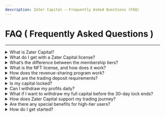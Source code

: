 ```yaml
---
description: Zater Capital — Frequently Asked Questions (FAQ)
---
```


# FAQ ( Frequently Asked Questions )

***

<details>

<summary>What is Zater Capital?</summary>

Zater Capital is a next-generation decentralized trading ecosystem that empowers users with AI-driven trading bots, premium trading education, NFT-based asset licenses, and real-time revenue sharing. Our platform blends automation with knowledge to create smart, independent investors.

</details>

<details>

<summary>What do I get with a Zater Capital license?</summary>

Every license tier includes:\
• Full-year access to AI trading bots\
• Premium trading education & training\
• Daily/weekly crypto trading signals\
• Revenue-sharing on bot profits\
• NFT bot license with future marketplace access\
• 24/7 customer support and private community access

</details>

<details>

<summary>What’s the difference between the membership tiers?</summary>

Each tier—Starter, Standard, Advanced, Elite, and VIP—offers progressively more advanced features:\
• Higher trading signal frequency\
• Enhanced education access (from basic to executive-level)\
• Increased daily revenue share percentages (up to 1.5%)\
• Advanced bots, coaching calls, custom optimization, and exclusive perks

See the full comparison in the Membership Packages section.

</details>

<details>

<summary>What is the NFT license, and how does it work?</summary>

Each bot license is issued as a unique NFT, granting verifiable digital ownership. In future updates, users will be able to:\
• Resell or trade licenses on the Zater Capital Marketplace\
• Access limited edition bots with long-term asset value

</details>

<details>

<summary>How does the revenue-sharing program work?</summary>

All profits generated by your assigned bot are shared daily based on your membership tier. Users can withdraw profits 24/7 directly to their crypto wallets. Your capital remains under your control, and Zater Capital charges no custody fees.

</details>

<details>

<summary>What are the trading deposit requirements?</summary>

Minimum deposits (excluding license fees) vary by tier:\
• Starter/Standard: $99\
• Advanced: $2,499\
• Elite: $10,499\
• VIP: $21,499\
There is no upper limit to how much you can deposit.

</details>

<details>

<summary>Is my capital locked?</summary>

Yes, all trading deposits are locked for 30 days. During this period, you can only withdraw profits. The lock resets for new deposits only, not for existing capital.

</details>

<details>

<summary>Can I withdraw my profits daily?</summary>

Yes. Profits are withdrawable 24/7, with most withdrawals processed instantly or within 24 hours.

</details>

<details>

<summary>What if I want to withdraw my full capital before the 30-day lock ends?</summary>

Early withdrawals are possible but incur a 20% penalty fee on the principal. Full withdrawal will also result in termination of your bot license, requiring you to purchase a new one if you wish to return.

</details>

<details>

<summary>How does Zater Capital support my trading journey?</summary>

We go beyond automation by offering:\
• Weekly trading masterclasses\
• Structured educational pathways with certifications\
• Regular market insights and strategy updates\
• 1-on-1 coaching (Advanced tier and above)\
• Custom bot services and executive mentorship (Elite & VIP)

</details>

<details>

<summary>Are there any special benefits for high-tier users?</summary>

Yes. Advanced, Elite, and VIP members enjoy:\
• Custom bot configuration\
• Beta access to new bot versions\
• Eligibility for exclusive tournaments and larger prize pools\
• VIP invitations to leadership programs, events, and recognition trips

</details>

<details>

<summary>How do I get started?</summary>



1. Choose your membership tier
2. Purchase your license
3. Deposit your trading capital
4. Activate your bot and start receiving profits and training
5. Join the Zater Capital community and evolve into a smarter trader

</details>
